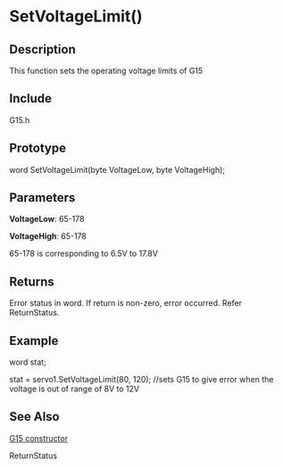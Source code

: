 # SetVoltageLimit() #

## Description ##
This function sets the operating voltage limits of G15

## Include ##
G15.h

## Prototype ##
word SetVoltageLimit(byte VoltageLow, byte VoltageHigh);

## Parameters ##
**VoltageLow**: 65-178


**VoltageHigh**: 65-178


65-178 is corresponding to  6.5V to 17.8V


## Returns ##
Error status in word. If return is non-zero, error occurred. Refer ReturnStatus.

## Example ##
word stat;

stat = servo1.SetVoltageLimit(80, 120);  //sets G15 to give error when the voltage is out of range of 8V to 12V

## See Also ##
[G15 constructor](http://code.google.com/p/cytron-g15-shield/wiki/G15)


ReturnStatus